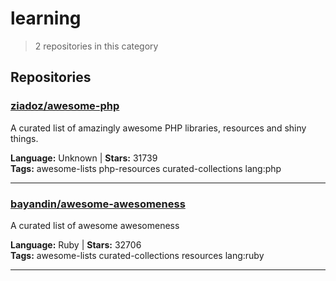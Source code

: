 # learning

> 2 repositories in this category

## Repositories

### [ziadoz/awesome-php](https://github.com/ziadoz/awesome-php)

A curated list of amazingly awesome PHP libraries, resources and shiny things.

**Language:** Unknown | **Stars:** 31739  
**Tags:** awesome-lists php-resources curated-collections lang:php 

---

### [bayandin/awesome-awesomeness](https://github.com/bayandin/awesome-awesomeness)

A curated list of awesome awesomeness

**Language:** Ruby | **Stars:** 32706  
**Tags:** awesome-lists curated-collections resources lang:ruby 

---

